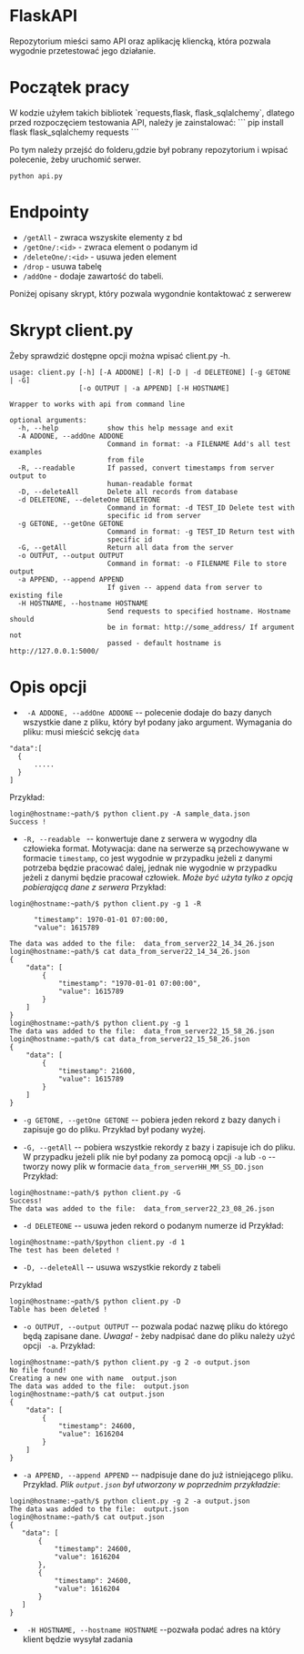# FlaskAPI

Repozytorium mieści samo API oraz aplikację kliencką, która pozwala wygodnie przetestować jego działanie.
<h1>Początek pracy</h1>
W kodzie użyłem takich bibliotek `requests,flask, flask_sqlalchemy`, dlatego przed rozpoczęciem testowania API, należy je zainstalować:
```
pip install flask flask_sqlalchemy requests
```

Po tym należy przejść do folderu,gdzie był pobrany repozytorium i wpisać polecenie, żeby uruchomić serwer.
```
python api.py
```
<h1>Endpointy</h1>

- `/getAll` - zwraca wszyskite elementy z bd
- `/getOne/:<id>` - zwraca element o podanym id
- `/deleteOne/:<id>` - usuwa jeden element
- `/drop` - usuwa tabelę
- `/addOne` - dodaje zawartość do tabeli. 

Poniżej opisany skrypt, który pozwala wygondnie kontaktować z serwerew

<h1> Skrypt client.py  </h1>
Żeby sprawdzić dostępne opcji można wpisać client.py -h.

```
usage: client.py [-h] [-A ADDONE] [-R] [-D | -d DELETEONE] [-g GETONE | -G]
                 [-o OUTPUT | -a APPEND] [-H HOSTNAME]

Wrapper to works with api from command line

optional arguments:
  -h, --help            show this help message and exit
  -A ADDONE, --addOne ADDONE
                        Command in format: -a FILENAME Add's all test examples
                        from file
  -R, --readable        If passed, convert timestamps from server output to
                        human-readable format
  -D, --deleteAll       Delete all records from database
  -d DELETEONE, --deleteOne DELETEONE
                        Command in format: -d TEST_ID Delete test with
                        specific id from server
  -g GETONE, --getOne GETONE
                        Command in format: -g TEST_ID Return test with
                        specific id
  -G, --getAll          Return all data from the server
  -o OUTPUT, --output OUTPUT
                        Command in format: -o FILENAME File to store output
  -a APPEND, --append APPEND
                        If given -- append data from server to existing file
  -H HOSTNAME, --hostname HOSTNAME
                        Send requests to specified hostname. Hostname should
                        be in format: http://some_address/ If argument not
                        passed - default hostname is http://127.0.0.1:5000/
```

<h1> Opis opcji </h1>

- ` -A ADDONE, --addOne ADDONE` -- polecenie dodaje do bazy danych wszystkie dane z pliku, który był podany jako argument. Wymagania do pliku:
musi mieścić sekcję `data`

```
"data":[
  {
      .....
  }
]
```

Przykład:

```
login@hostname:~path/$ python client.py -A sample_data.json
Success !
```

- `-R, --readable ` -- konwertuje dane z serwera w wygodny dla człowieka format. Motywacja: dane na serwerze są przechowywane w formacie `timestamp`,
co jest wygodnie w przypadku jeżeli z danymi potrzeba będzie pracować dalej, jednak nie wygodnie w przypadku jeżeli z danymi będzie pracował człowiek.
*Może być użyta tylko z opcją pobierającą dane z serwera*
Przykład:

```
login@hostname:~path/$ python client.py -g 1 -R

      "timestamp": 1970-01-01 07:00:00,
      "value": 1615789
    
The data was added to the file:  data_from_server22_14_34_26.json
login@hostname:~path/$ cat data_from_server22_14_34_26.json
{
    "data": [
        {
            "timestamp": "1970-01-01 07:00:00",
            "value": 1615789
        }
    ]
}
login@hostname:~path/$ python client.py -g 1
The data was added to the file:  data_from_server22_15_58_26.json
login@hostname:~path/$ cat data_from_server22_15_58_26.json
{
    "data": [
        {
            "timestamp": 21600,
            "value": 1615789
        }
    ]
}  
```
- `-g GETONE, --getOne GETONE`  -- pobiera jeden rekord z bazy danych i zapisuje go do pliku. Przykład był podany wyżej.

 - `-G, --getAll`  -- pobiera wszystkie rekordy z bazy i zapisuje ich do pliku. W przypadku jeżeli plik nie był podany za pomocą opcji `-a` lub `-o` -- tworzy nowy plik
 w formacie `data_from_serverHH_MM_SS_DD.json`
 Przykład:
 ```
login@hostname:~path/$ python client.py -G
Success!
The data was added to the file:  data_from_server22_23_08_26.json
 ```
 - `-d DELETEONE` -- usuwa jeden rekord o podanym numerze id
Przykład:
```
login@hostname:~path/$python client.py -d 1
The test has been deleted !
```
 
 - `-D, --deleteAll`  -- usuwa wszystkie rekordy z tabeli
 
 Przykład
 
 ```
login@hostname:~path/$ python client.py -D
Table has been deleted !
 ```
 
 - `-o OUTPUT, --output OUTPUT`  -- pozwala podać nazwę pliku do którego będą zapisane dane. *Uwaga!* - żeby nadpisać dane do pliku należy użyć opcji ` -a`.
 Przykład:
```
login@hostname:~path/$ python client.py -g 2 -o output.json
No file found!
Creating a new one with name  output.json
The data was added to the file:  output.json
login@hostname:~path/$ cat output.json
{
    "data": [
        {
            "timestamp": 24600,
            "value": 1616204
        }
    ]
}
 ```
 
 - `-a APPEND, --append APPEND`  -- nadpisuje dane do już istniejącego pliku.
 Przykład. *Plik `output.json` był utworzony w poprzednim przykładzie*:
 ```
login@hostname:~path/$ python client.py -g 2 -a output.json
The data was added to the file:  output.json
login@hostname:~path/$ cat output.json
{
    "data": [
        {
            "timestamp": 24600,
            "value": 1616204
        },
        {
            "timestamp": 24600,
            "value": 1616204
        }
    ]
}
 ```
 
- ` -H HOSTNAME, --hostname HOSTNAME`  --pozwała podać adres na który klient będzie wysyłał zadania
